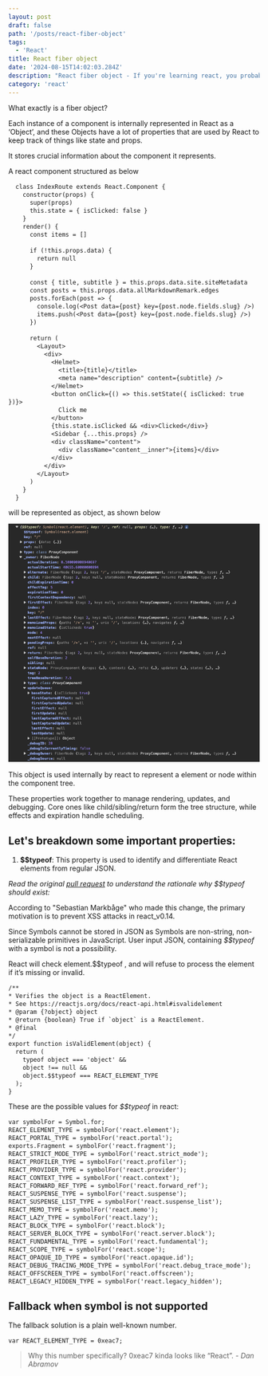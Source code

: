 ```yaml
---
layout: post
draft: false
path: '/posts/react-fiber-object'
tags:
  - 'React'
title: React fiber object
date: '2024-08-15T14:02:03.284Z'
description: "React fiber object - If you're learning react, you probably would have heard about this. React uses it under the hood, but what does it exactly do."
category: 'react'
---
```


What exactly is a fiber object?

Each instance of a component is internally represented in React as a ‘Object’, and these Objects have a lot of properties that are used by React to keep track of things like state and props.

It stores crucial information about the component it represents.

A react component structured as below

      class IndexRoute extends React.Component {
        constructor(props) {
          super(props)
          this.state = { isClicked: false }
        }
        render() {
          const items = []

          if (!this.props.data) {
            return null
          }

          const { title, subtitle } = this.props.data.site.siteMetadata
          const posts = this.props.data.allMarkdownRemark.edges
          posts.forEach(post => {
            console.log(<Post data={post} key={post.node.fields.slug} />)
            items.push(<Post data={post} key={post.node.fields.slug} />)
          })

          return (
            <Layout>
              <div>
                <Helmet>
                  <title>{title}</title>
                  <meta name="description" content={subtitle} />
                </Helmet>
                <button onClick={() => this.setState({ isClicked: true })}>
                  Click me
                </button>
                {this.state.isClicked && <div>Clicked</div>}
                <Sidebar {...this.props} />
                <div className="content">
                  <div className="content__inner">{items}</div>
                </div>
              </div>
            </Layout>
          )
        }
      }

will be represented as object, as shown below

![Fiber object representation of IndexRoute component](./fiberObject.png)

This object is used internally by react to represent a element or node within the component tree.

These properties work together to manage rendering, updates, and debugging. Core ones like child/sibling/return form the tree structure, while effects and expiration handle scheduling.

## Let's breakdown some important properties:

1. <strong>$$typeof</strong>: This property is used to identify and differentiate React elements from regular JSON.

_Read the original_ [_pull request_](https://github.com/facebook/react/pull/4832?source=post_page-----ecfee15f875f---------------------------------------) _to understand the rationale why <cite>$$typeof</cite> should exist:_

According to "Sebastian Markbåge" who made this change, the primary motivation is to prevent XSS attacks in react_v0.14.

Since Symbols cannot be stored in JSON as Symbols are non-string, non-serializable primitives in JavaScript.
User input JSON, containing <cite>$$typeof</cite> with a symbol is not a possibility.

React will check element.$$typeof , and will refuse to process the element if it’s missing or invalid.

    /**
    * Verifies the object is a ReactElement.
    * See https://reactjs.org/docs/react-api.html#isvalidelement
    * @param {?object} object
    * @return {boolean} True if `object` is a ReactElement.
    * @final
    */
    export function isValidElement(object) {
      return (
        typeof object === 'object' &&
        object !== null &&
        object.$$typeof === REACT_ELEMENT_TYPE
      );
    }

These are the possible values for <cite>$$typeof</cite> in react:

    var symbolFor = Symbol.for;
    REACT_ELEMENT_TYPE = symbolFor('react.element');
    REACT_PORTAL_TYPE = symbolFor('react.portal');
    exports.Fragment = symbolFor('react.fragment');
    REACT_STRICT_MODE_TYPE = symbolFor('react.strict_mode');
    REACT_PROFILER_TYPE = symbolFor('react.profiler');
    REACT_PROVIDER_TYPE = symbolFor('react.provider');
    REACT_CONTEXT_TYPE = symbolFor('react.context');
    REACT_FORWARD_REF_TYPE = symbolFor('react.forward_ref');
    REACT_SUSPENSE_TYPE = symbolFor('react.suspense');
    REACT_SUSPENSE_LIST_TYPE = symbolFor('react.suspense_list');
    REACT_MEMO_TYPE = symbolFor('react.memo');
    REACT_LAZY_TYPE = symbolFor('react.lazy');
    REACT_BLOCK_TYPE = symbolFor('react.block');
    REACT_SERVER_BLOCK_TYPE = symbolFor('react.server.block');
    REACT_FUNDAMENTAL_TYPE = symbolFor('react.fundamental');
    REACT_SCOPE_TYPE = symbolFor('react.scope');
    REACT_OPAQUE_ID_TYPE = symbolFor('react.opaque.id');
    REACT_DEBUG_TRACING_MODE_TYPE = symbolFor('react.debug_trace_mode');
    REACT_OFFSCREEN_TYPE = symbolFor('react.offscreen');
    REACT_LEGACY_HIDDEN_TYPE = symbolFor('react.legacy_hidden');

## Fallback when symbol is not supported

The fallback solution is a plain well-known number.

    var REACT_ELEMENT_TYPE = 0xeac7;

<blockquote>
Why this number specifically? 0xeac7 kinda looks like “React”.
<cite> - Dan Abramov</cite>

</blockquote>
